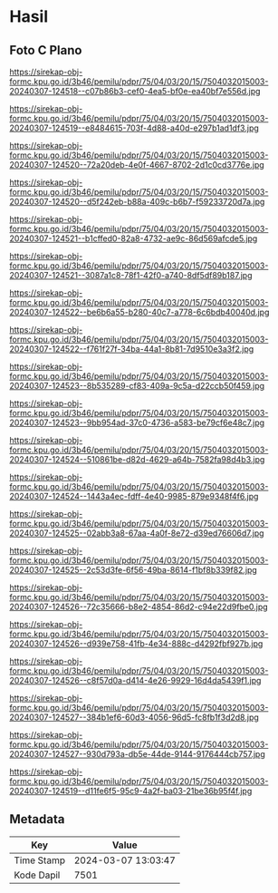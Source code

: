 # Hasil

## Foto C Plano

https://sirekap-obj-formc.kpu.go.id/3b46/pemilu/pdpr/75/04/03/20/15/7504032015003-20240307-124518--c07b86b3-cef0-4ea5-bf0e-ea40bf7e556d.jpg

https://sirekap-obj-formc.kpu.go.id/3b46/pemilu/pdpr/75/04/03/20/15/7504032015003-20240307-124519--e8484615-703f-4d88-a40d-e297b1ad1df3.jpg

https://sirekap-obj-formc.kpu.go.id/3b46/pemilu/pdpr/75/04/03/20/15/7504032015003-20240307-124520--72a20deb-4e0f-4667-8702-2d1c0cd3776e.jpg

https://sirekap-obj-formc.kpu.go.id/3b46/pemilu/pdpr/75/04/03/20/15/7504032015003-20240307-124520--d5f242eb-b88a-409c-b6b7-f59233720d7a.jpg

https://sirekap-obj-formc.kpu.go.id/3b46/pemilu/pdpr/75/04/03/20/15/7504032015003-20240307-124521--b1cffed0-82a8-4732-ae9c-86d569afcde5.jpg

https://sirekap-obj-formc.kpu.go.id/3b46/pemilu/pdpr/75/04/03/20/15/7504032015003-20240307-124521--3087a1c8-78f1-42f0-a740-8df5df89b187.jpg

https://sirekap-obj-formc.kpu.go.id/3b46/pemilu/pdpr/75/04/03/20/15/7504032015003-20240307-124522--be6b6a55-b280-40c7-a778-6c6bdb40040d.jpg

https://sirekap-obj-formc.kpu.go.id/3b46/pemilu/pdpr/75/04/03/20/15/7504032015003-20240307-124522--f761f27f-34ba-44a1-8b81-7d9510e3a3f2.jpg

https://sirekap-obj-formc.kpu.go.id/3b46/pemilu/pdpr/75/04/03/20/15/7504032015003-20240307-124523--8b535289-cf83-409a-9c5a-d22ccb50f459.jpg

https://sirekap-obj-formc.kpu.go.id/3b46/pemilu/pdpr/75/04/03/20/15/7504032015003-20240307-124523--9bb954ad-37c0-4736-a583-be79cf6e48c7.jpg

https://sirekap-obj-formc.kpu.go.id/3b46/pemilu/pdpr/75/04/03/20/15/7504032015003-20240307-124524--510861be-d82d-4629-a64b-7582fa98d4b3.jpg

https://sirekap-obj-formc.kpu.go.id/3b46/pemilu/pdpr/75/04/03/20/15/7504032015003-20240307-124524--1443a4ec-fdff-4e40-9985-879e9348f4f6.jpg

https://sirekap-obj-formc.kpu.go.id/3b46/pemilu/pdpr/75/04/03/20/15/7504032015003-20240307-124525--02abb3a8-67aa-4a0f-8e72-d39ed76606d7.jpg

https://sirekap-obj-formc.kpu.go.id/3b46/pemilu/pdpr/75/04/03/20/15/7504032015003-20240307-124525--2c53d3fe-6f56-49ba-8614-f1bf8b339f82.jpg

https://sirekap-obj-formc.kpu.go.id/3b46/pemilu/pdpr/75/04/03/20/15/7504032015003-20240307-124526--72c35666-b8e2-4854-86d2-c94e22d9fbe0.jpg

https://sirekap-obj-formc.kpu.go.id/3b46/pemilu/pdpr/75/04/03/20/15/7504032015003-20240307-124526--d939e758-41fb-4e34-888c-d4292fbf927b.jpg

https://sirekap-obj-formc.kpu.go.id/3b46/pemilu/pdpr/75/04/03/20/15/7504032015003-20240307-124526--c8f57d0a-d414-4e26-9929-16d4da5439f1.jpg

https://sirekap-obj-formc.kpu.go.id/3b46/pemilu/pdpr/75/04/03/20/15/7504032015003-20240307-124527--384b1ef6-60d3-4056-96d5-fc8fb1f3d2d8.jpg

https://sirekap-obj-formc.kpu.go.id/3b46/pemilu/pdpr/75/04/03/20/15/7504032015003-20240307-124527--930d793a-db5e-44de-9144-9176444cb757.jpg

https://sirekap-obj-formc.kpu.go.id/3b46/pemilu/pdpr/75/04/03/20/15/7504032015003-20240307-124519--d11fe6f5-95c9-4a2f-ba03-21be36b95f4f.jpg


## Metadata

| Key        | Value               |
| ---------- | ------------------- |
| Time Stamp | 2024-03-07 13:03:47 |
| Kode Dapil | 7501                |



